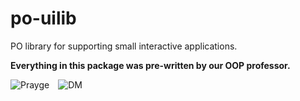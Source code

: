 # po-uilib

PO library for supporting small interactive applications.


**Everything in this package was pre-written by our OOP professor.**

![Prayge](https://cdn.discordapp.com/emojis/855429887624085524.png?size=64) ![DM](https://cdn.discordapp.com/emojis/849321790672207915.png?size=56)
